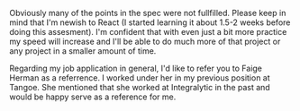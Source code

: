 Obviously many of the points in the spec were not 
fullfilled. Please keep in mind that I'm newish to React
(I started learning it about 1.5-2 weeks before doing this assesment). 
I'm confident that with even just a bit more practice
my speed will increase and I'll be able to do much
more of that project or any project in a smaller amount
of time.

Regarding my job application in general, I'd like to 
refer you to Faige Herman as a referrence. I worked under
her in my previous position at Tangoe. She mentioned
that she worked at Integralytic in the past and would 
be happy serve as a reference for me.
